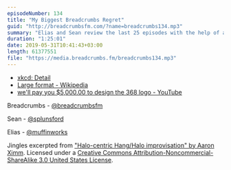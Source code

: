 ```yaml
---
episodeNumber: 134
title: "My Biggest Breadcrumbs Regret"
guid: "http://breadcrumbsfm.com/?name=breadcrumbs134.mp3"
summary: "Elias and Sean review the last 25 episodes with the help of a fictitious artist."
duration: "1:25:01"
date: 2019-05-31T10:41:43+03:00
length: 61377551
file: "https://media.breadcrumbs.fm/breadcrumbs134.mp3"
---
```


- [xkcd: Detail](https://xkcd.com/1204/)
- [Large format - Wikipedia](https://en.wikipedia.org/wiki/Large_format)
- [we'll pay you $5,000.00 to design the 368 logo - YouTube](https://youtu.be/S5TGPGACJ2M?t=3m40s)

Breadcrumbs - [@breadcrumbsfm](https://twitter.com/breadcrumbsfm)

Sean - [@splunsford](https://twitter.com/splunsford)

Elias - [@muffinworks](https://twitter.com/muffinworks)

Jingles excerpted from ["Halo-centric Hang/Halo improvisation" by Aaron Ximm](http://freemusicarchive.org/music/aaron_ximm/handpans_and_the_hang/). Licensed under a [Creative Commons Attribution-Noncommercial-ShareAlike 3.0 United States License](http://creativecommons.org/licenses/by-nc-sa/3.0/us/).